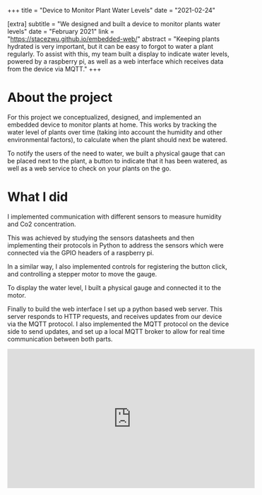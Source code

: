 +++
title = "Device to Monitor Plant Water Levels"
date = "2021-02-24"

[extra]
subtitle = "We designed and built a device to monitor plants water levels"
date = "February 2021"
link = "https://stacezwu.github.io/embedded-web/"
abstract = "Keeping plants hydrated is very important, but it can be easy to forgot to water a plant regularly. To assist with this, my team built a display to indicate water levels, powered by a raspberry pi, as well as a web interface which receives data from the device via MQTT."
+++

# About the project
For this project we conceptualized, designed, and implemented an embedded device to monitor plants at home. This works by tracking the water level of plants over time (taking into account the humidity and other environmental factors), to calculate when the plant should next be watered.

To notify the users of the need to water, we built a physical gauge that can be placed next to the plant, a button to indicate that it has been watered, as well as a web service to check on your plants on the go.

# What I did

I implemented communication with different sensors to measure humidity and Co2 concentration.

This was achieved by studying the sensors datasheets and then implementing their protocols in Python to address the sensors which were connected via the GPIO headers of a raspberry pi.

In a similar way, I also implemented controls for registering the button click, and controlling a stepper motor to move the gauge.

To display the water level, I built a physical gauge and connected it to the motor.

Finally to build the web interface I set up a python based web server. This server responds to HTTP requests, and receives updates from our device via the MQTT protocol. I also implemented the MQTT protocol on the device side to send updates, and set up a local MQTT broker to allow for real time communication between both parts.

<!-- ![](/image/portfolio/plant.png) -->
<center>
<iframe width="560" height="315" src="https://www.youtube.com/embed/3bfmrBaaDI8" title="YouTube video player" frameborder="0" allow="accelerometer; autoplay; clipboard-write; encrypted-media; gyroscope; picture-in-picture" allowfullscreen></iframe>
</center>
